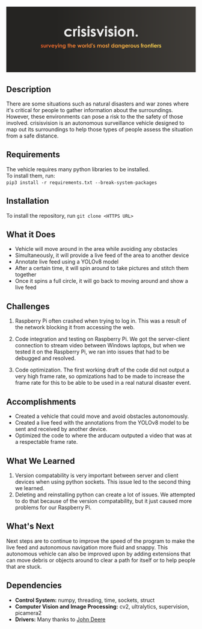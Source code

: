 
![Banner](banner.png)

## Description

There are some situations such as natural disasters and war zones where it's critical for people to gather information about the surroundings. However, these environments can pose a risk to the the safety of those involved. crisisvision is an autonomous surveillance vehicle designed to map out its surroundings to help those types of people assess the situation from a safe distance.


## Requirements

The vehicle requires many python libraries to be installed.  
To install them, run:  
`pip3 install -r requirements.txt --break-system-packages`

## Installation

To install the repository, run `git clone <HTTPS URL>`


## What it Does

* Vehicle will move around in the area while avoiding any obstacles
* Simultaneously, it will provide a live feed of the area to another device
* Annotate live feed using a YOLOv8 model
* After a certain time, it will spin around to take pictures and stitch them together
* Once it spins a full circle, it will go back to moving around and show a live feed


## Challenges

1) Raspberry Pi often crashed when trying to log in. This was a result of the network blocking it from accessing the web. 

2) Code integration and testing on Raspberry Pi. We got the server-client connection to stream video between Windows laptops, but when we tested it on the Raspberry Pi, we ran into issues that had to be debugged and resolved. 

3) Code optimization. The first working draft of the code did not output a very high frame rate, so opmizations had to be made to increase the frame rate for this to be able to be used in a real natural disaster event.

## Accomplishments

* Created a vehicle that could move and avoid obstacles autonomously.
* Created a live feed with the annotations from the YOLOv8 model to be sent and received by another device. 
* Optimized the code to where the arducam outputed a video that was at a respectable frame rate. 


## What We Learned

1) Version compatability is very important between server and client devices when using python sockets. This issue led to the second thing we learned.
2) Deleting and reinstalling python can create a lot of issues. We attempted to do that because of the version compatability, but it just caused more problems for our Raspberry Pi. 

## What's Next
Next steps are to continue to improve the speed of the program to make the live feed and autonomous navigation more fluid and snappy. This autonomous vehicle can also be improved upon by adding extensions that can move debris or objects around to clear a path for itself or to help people that are stuck.   

## Dependencies

* **Control System:** numpy, threading, time, sockets, struct
* **Computer Vision and Image Processing:** cv2, ultralytics, supervision, picamera2
* **Drivers:** Many thanks to [John Deere](https://github.com/jameskabbes/HackIllinois2024/tree/main)
